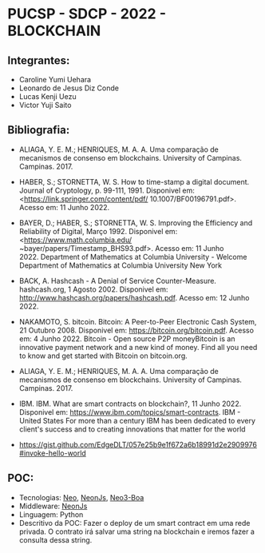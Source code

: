 # PUCSP - SDCP - 2022 - BLOCKCHAIN

## Integrantes:
- Caroline Yumi Uehara
- Leonardo de Jesus Diz Conde
- Lucas Kenji Uezu
- Victor Yuji Saito

## Bibliografia:
- ALIAGA, Y. E. M.; HENRIQUES, M. A. A. Uma comparação de mecanismos de consenso em blockchains. University of Campinas. Campinas. 2017. 

- HABER, S.; STORNETTA, W. S. How to time-stamp a digital document. Journal of Cryptology, p. 99-111, 1991. Disponivel em: <https://link.springer.com/content/pdf/ 10.1007/BF00196791.pdf>. Acesso em: 11 Junho 2022. 

- BAYER, D.; HABER, S.; STORNETTA, W. S. Improving the Efficiency and Reliability of Digital, Março 1992. Disponivel em: <https://www.math.columbia.edu/ ~bayer/papers/Timestamp_BHS93.pdf>. Acesso em: 11 Junho 2022. Department of Mathematics at Columbia University - Welcome Department of Mathematics at Columbia University New York

- BACK, A. Hashcash - A Denial of Service Counter-Measure. hashcash.org, 1 Agosto 2002. Disponivel em: <http://www.hashcash.org/papers/hashcash.pdf>. Acesso em: 12 Junho 2022. 

- NAKAMOTO, S. bitcoin. Bitcoin: A Peer-to-Peer Electronic Cash System, 21 Outubro 2008. Disponivel em: <https://bitcoin.org/bitcoin.pdf>. Acesso em: 4 Junho 2022. Bitcoin - Open source P2P moneyBitcoin is an innovative payment network and a new kind of money. Find all you need to know and get started with Bitcoin on bitcoin.org.

- ALIAGA, Y. E. M.; HENRIQUES, M. A. A. Uma comparação de mecanismos de consenso em blockchains. University of Campinas. Campinas. 2017. 

- IBM. IBM. What are smart contracts on blockchain?, 11 Junho 2022. Disponivel em: <https://www.ibm.com/topics/smart-contracts>. IBM - United States For more than a century IBM has been dedicated to every client's success and to creating innovations that matter for the world

- https://gist.github.com/EdgeDLT/057e25b9e1f672a6b18991d2e2909976#invoke-hello-world



## POC:

- Tecnologias: [Neo](https://neo.org/), [NeonJs](https://dojo.coz.io/neo3/neon-js), [Neo3-Boa](https://neo-boa.readthedocs.io/en/latest/)
- Middleware: [NeonJs](https://dojo.coz.io/neo3/neon-js)
- Linguagem: Python
- Descritivo da POC: Fazer o deploy de um smart contract em uma rede privada. O contrato irá salvar uma string na blockchain e iremos fazer a consulta dessa string.